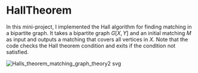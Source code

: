 # HallTheorem
In this mini-project, I implemented the Hall algorithm for finding matching in a bipartite graph.
It takes a bipartite graph $G[X, Y]$ and an initial matching $M$ as input and outputs a matching that covers all vertices in $X$. Note that the code checks the Hall theorem condition and exits if the condition not satisfied.

![Halls_theorem_matching_graph_theory2 svg](https://github.com/harmonic259/HallTheorem/assets/88043179/864e8523-f359-48f4-804e-1a159a979878)


